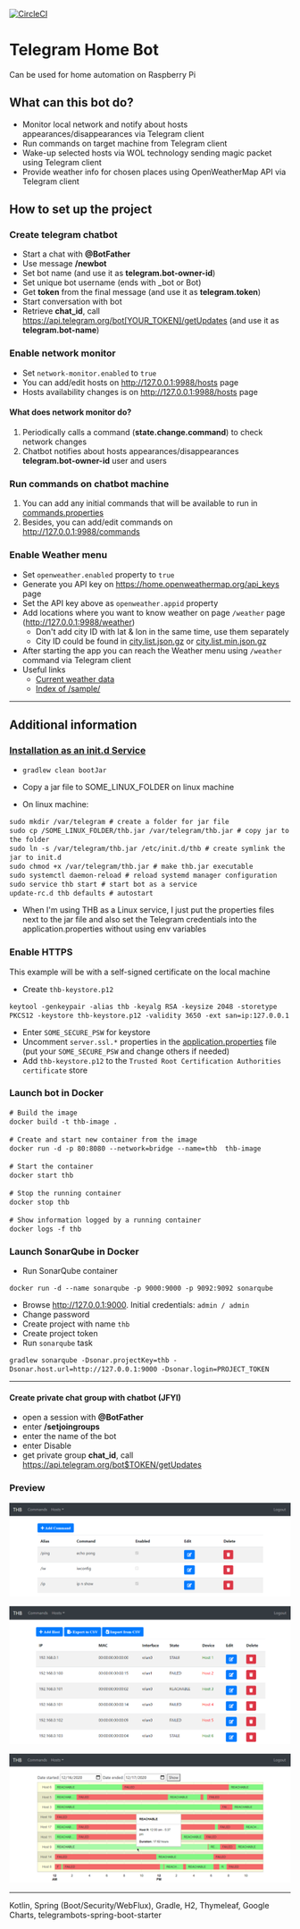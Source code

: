 [![CircleCI](https://circleci.com/gh/Shterneregen/telegram-home-bot.svg?style=svg)](https://circleci.com/gh/Shterneregen/telegram-home-bot)

# Telegram Home Bot

Can be used for home automation on Raspberry Pi

## What can this bot do?

- Monitor local network and notify about hosts appearances/disappearances via Telegram client
- Run commands on target machine from Telegram client
- Wake-up selected hosts via WOL technology sending magic packet using Telegram client
- Provide weather info for chosen places using OpenWeatherMap API via Telegram client

## How to set up the project

### Create telegram chatbot

* Start a chat with **@BotFather**
* Use message **/newbot**
* Set bot name (and use it as **telegram.bot-owner-id**)
* Set unique bot username (ends with _bot or Bot)
* Get **token** from the final message (and use it as **telegram.token**)
* Start conversation with bot
* Retrieve **chat_id**, call https://api.telegram.org/bot[YOUR_TOKEN]/getUpdates (and use it as **telegram.bot-name**)

### Enable network monitor

- Set `network-monitor.enabled` to `true`
- You can add/edit hosts on http://127.0.0.1:9988/hosts page
- Hosts availability changes is on http://127.0.0.1:9988/hosts page

#### What does network monitor do?

1. Periodically calls a command (**state.change.command**) to check network changes
2. Chatbot notifies about hosts appearances/disappearances **telegram.bot-owner-id** user and users

### Run commands on chatbot machine

1. You can add any initial commands that will be available to run
   in [commands.properties](src/main/resources/commands.properties)
2. Besides, you can add/edit commands on http://127.0.0.1:9988/commands

### Enable Weather menu

- Set `openweather.enabled` property to `true`
- Generate you API key on https://home.openweathermap.org/api_keys page
- Set the API key above as `openweather.appid` property
- Add locations where you want to know weather on page `/weather` page (http://127.0.0.1:9988/weather)
    - Don't add city ID with lat & lon in the same time, use them separately
    - City ID could be found in [city.list.json.gz](http://bulk.openweathermap.org/sample/city.list.json.gz)
      or [city.list.min.json.gz](http://bulk.openweathermap.org/sample/city.list.min.json.gz)
- After starting the app you can reach the Weather menu using `/weather` command via Telegram client
- Useful links
    - [Current weather data](https://openweathermap.org/current)
    - [Index of /sample/](http://bulk.openweathermap.org/sample/)

---

## Additional information

### [Installation as an init.d Service](https://docs.spring.io/spring-boot/docs/current/reference/htmlsingle/#deployment-initd-service)

* `gradlew clean bootJar`
* Copy a jar file to SOME_LINUX_FOLDER on linux machine

* On linux machine:

```shell
sudo mkdir /var/telegram # create a folder for jar file
sudo cp /SOME_LINUX_FOLDER/thb.jar /var/telegram/thb.jar # copy jar to the folder
sudo ln -s /var/telegram/thb.jar /etc/init.d/thb # create symlink the jar to init.d
sudo chmod +x /var/telegram/thb.jar # make thb.jar executable
sudo systemctl daemon-reload # reload systemd manager configuration
sudo service thb start # start bot as a service
update-rc.d thb defaults # autostart
```

* When I'm using THB as a Linux service, I just put the properties files next to the jar file and also set the Telegram
  credentials into the application.properties without using env variables

### Enable HTTPS

This example will be with a self-signed certificate on the local machine

* Create `thb-keystore.p12`

```shell
keytool -genkeypair -alias thb -keyalg RSA -keysize 2048 -storetype PKCS12 -keystore thb-keystore.p12 -validity 3650 -ext san=ip:127.0.0.1
```

* Enter `SOME_SECURE_PSW` for keystore
* Uncomment `server.ssl.*` properties in the [application.properties](src/main/resources/application.properties)
  file (put your `SOME_SECURE_PSW` and change others if needed)
* Add `thb-keystore.p12` to the `Trusted Root Certification Authorities certificate` store

### Launch bot in Docker

```shell
# Build the image
docker build -t thb-image .

# Create and start new container from the image
docker run -d -p 80:8080 --network=bridge --name=thb  thb-image

# Start the container
docker start thb

# Stop the running container
docker stop thb

# Show information logged by a running container
docker logs -f thb
```

### Launch SonarQube in Docker

- Run SonarQube container

```shell
docker run -d --name sonarqube -p 9000:9000 -p 9092:9092 sonarqube
```

- Browse http://127.0.0.1:9000. Initial credentials: `admin / admin`
- Change password
- Create project with name `thb`
- Create project token
- Run `sonarqube` task

```shell
gradlew sonarqube -Dsonar.projectKey=thb -Dsonar.host.url=http://127.0.0.1:9000 -Dsonar.login=PROJECT_TOKEN
```

---

#### Create private chat group with chatbot (JFYI)

* open a session with __@BotFather__
* enter __/setjoingroups__
* enter the name of the bot
* enter Disable
* get private group __chat_id__, call https://api.telegram.org/bot$TOKEN/getUpdates

### Preview

![Commands](./screenshots/Commands.png)

![Hosts](./screenshots/Hosts.png)

![TimeLog](./screenshots/TimeLog.png)

---

Kotlin, Spring (Boot/Security/WebFlux), Gradle, H2, Thymeleaf, Google Charts, telegrambots-spring-boot-starter
